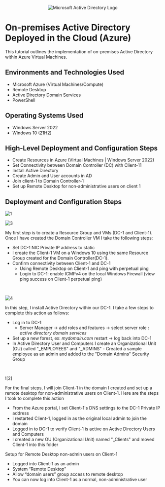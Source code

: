 <p align="center">
<img src="https://i.imgur.com/pU5A58S.png" alt="Microsoft Active Directory Logo"/>
</p>

<h1>On-premises Active Directory Deployed in the Cloud (Azure)</h1>
This tutorial outlines the implementation of on-premises Active Directory within Azure Virtual Machines.<br />


<h2>Environments and Technologies Used</h2>

- Microsoft Azure (Virtual Machines/Compute)
- Remote Desktop
- Active Directory Domain Services
- PowerShell

<h2>Operating Systems Used </h2>

- Windows Server 2022
- Windows 10 (21H2)

<h2>High-Level Deployment and Configuration Steps</h2>

- Create Resources in Azure (Virtual Machines | Windows Server 2022)
- Set Connectivity between Domain Controller (DC) with Client-11
- Install Active Directory
- Create Admin and User accounts in AD
- Join client-1 to Domain Controller-1
- Set up Remote Desktop for non-administrative users on client 1

<h2>Deployment and Configuration Steps</h2>

<p>

 ![1](https://github.com/JCallerx/configure-ad/assets/143349237/bede58ef-9f78-45c7-97fa-ff8960cafe58)


![3](https://github.com/JCallerx/configure-ad/assets/143349237/af621e18-b12c-41da-a28a-da2cebebf639)


</p>
<p>
    
My first step is to create a Resource Group and VMs (DC-1 and Client-1). Once I have created the Domain Controller VM I take the following steps:
   
- Set DC-1 NIC Private IP address to static
- I create the Client-1 VM on a Windows 10 using the same Resource Group created for the Domain Controller(DC-1).
- Confirm connectivity between Client-1 and DC-1
  - Using Remote Desktop on Client-1 and ping with perpetual ping
  - Login to DC-1: enable ICMPv4 on the local Windows Firewall (view ping success on Client-1 perpetual ping)

</p>
<br />

<p>

![4](https://github.com/JCallerx/configure-ad/assets/143349237/97299f86-3c78-401d-a406-b603dc1e179d)

</p>
<p>
In this step, I install Active Directory within our DC-1.  I take a few steps to complete this action as follows:

- Log in to DC-1
   - Server Manager -> add roles and features -> select server role : _active_ _directory_ _domain_ _services_
- Set up a new forest, ex: _mydomain.com_ restart -> log back into DC-1
- In Active Directory User and Computers I create an Organizational Unit (OU) called "_EMPLOYEES" and "_ADMINS"
      - Created a sample employee as an admin and added to the "Domain Admins" Security Group
</p>
<br />

<p>
 
![2]

</p>
<p>
For the final steps, I will join Client-1 in the domain I created and set up a remote desktop for non-administrative users on Client-1. Here are the steps I took to complete this action

  - From the Azure portal, I set Client-1's DNS settings to the DC-1 Private IP address
  - I restarted Client-1, logged in as the original local admin to join the domain
  - Logged in to DC-1 to verify Client-1 is active on Active Directory Users and Computers
  - I created a new OU (Organizational Unit) named "_Clients" and moved Client-1 into this folder

Setup for Remote Desktop non-admin users on Client-1 

- Logged into Client-1 as an admin
- System “Remote Desktop”
- Allow “domain users” group access to remote desktop
- You can now log into Client-1 as a normal, non-administrative user


</p>
<br />
